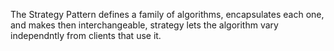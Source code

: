 ﻿The Strategy Pattern defines a family of algorithms, encapsulates each one, and makes then interchangeable, strategy lets the algorithm vary independntly from clients that use it.
